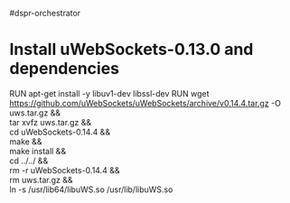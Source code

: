#dspr-orchestrator

# Install uWebSockets-0.13.0 and dependencies
RUN apt-get install -y libuv1-dev libssl-dev
RUN wget https://github.com/uWebSockets/uWebSockets/archive/v0.14.4.tar.gz -O uws.tar.gz && \
    tar xvfz uws.tar.gz && \
    cd uWebSockets-0.14.4 && \
    make && \
    make install && \
    cd ../../ && \
    rm -r uWebSockets-0.14.4 && \
    rm uws.tar.gz && \
    ln -s /usr/lib64/libuWS.so /usr/lib/libuWS.so
